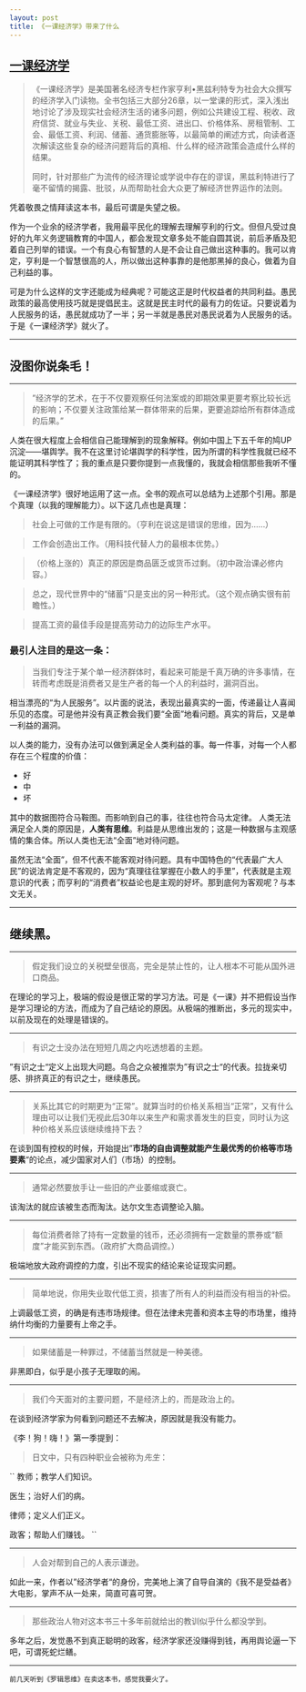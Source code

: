 ```yaml
---
layout: post
title: 《一课经济学》带来了什么
---
```

## [一课经济学][1]

> 《一课经济学》是美国著名经济专栏作家亨利•黑兹利特专为社会大众撰写的经济学入门读物。全书包括三大部分26章，以一堂课的形式，深入浅出地讨论了涉及现实社会经济生活的诸多问题，例如公共建设工程、税收、政府信贷、就业与失业、关税、最低工资、进出口、价格体系、房租管制、工会、最低工资、利润、储蓄、通货膨胀等，以最简单的阐述方式，向读者逐次解读这些复杂的经济问题背后的真相、什么样的经济政策会造成什么样的结果。
> 
> 同时，针对那些广为流传的经济理论或学说中存在的谬误，黑兹利特进行了毫不留情的揭露、批驳，从而帮助社会大众更了解经济世界运作的法则。

凭着敬畏之情拜读这本书，最后可谓是失望之极。

作为一个业余的经济学者，我用最平民化的理解去理解亨利的行文。但但凡受过良好的九年义务逻辑教育的中国人，都会发现文章多处不能自圆其说，前后矛盾及犯着自己列举的错误。一个有良心有智慧的人是不会让自己做出这种事的。我可以肯定，亨利是一个智慧很高的人，所以做出这种事靠的是他那黑掉的良心，做着为自己利益的事。

可是为什么这样的文字还能成为经典呢？可能这正是时代权益者的共同利益。愚民政策的最高使用技巧就是提倡民主。这就是民主时代的最有力的佐证。只要说着为人民服务的话，愚民就成功了一半；另一半就是愚民对愚民说着为人民服务的话。于是《一课经济学》就火了。
---- -----
## 没图你说条毛！
---- -----
> ”经济学的艺术，在于不仅要观察任何法案或的即期效果更要考察比较长远的影响；不仅要关注政策给某一群体带来的后果，更要追踪给所有群体造成的后果。”

人类在很大程度上会相信自己能理解到的现象解释。例如中国上下五千年的鸠UP沉淀——堪舆学。我不在这里讨论堪舆学的科学性，因为所谓的科学性我就已经不能证明其科学性了；我的重点是只要你提到一点我懂的，我就会相信那些我听不懂的。

《一课经济学》很好地运用了这一点。全书的观点可以总结为上述那个引用。那是个真理（以我的理解能力）。以下这几点也是真理：

> 社会上可做的工作是有限的。（亨利在说这是错误的思维，因为……）

> 工作会创造出工作。（用科技代替人力的最根本优势。）

> （价格上涨的）真正的原因是商品匮乏或货币过剩。（初中政治课必修内容。）

> 总之，现代世界中的“储蓄”只是支出的另一种形式。（这个观点确实很有前瞻性。）

> 提高工资的最佳手段是提高劳动力的边际生产水平。

### 最引人注目的是这一条：

> 当我们专注于某个单一经济群体时，看起来可能是千真万确的许多事情，在转而考虑既是消费者又是生产者的每一个人的利益时，漏洞百出。

相当漂亮的“为人民服务”。以片面的说法，表现出最真实的一面，传递最让人喜闻乐见的态度。可是他并没有真正教会我们要“全面”地看问题。真实的背后，又是单一利益的漏洞。

以人类的能力，没有办法可以做到满足全人类利益的事。每一件事，对每一个人都存在三个程度的价值：

* 好
* 中
* 坏

其中的数据图符合马鞍图。而影响到自己的事，往往也符合马太定律。
人类无法满足全人类的原因是，**人类有思维**。利益是从思维出发的；这是一种数据与主观感情的集合体。所以人类也无法“全面”地对待问题。

虽然无法“全面”，但不代表不能客观对待问题。具有中国特色的“代表最广大人民”的说法肯定是不客观的，因为“真理往往掌握在小数人的手里”，代表就是主观意识的代表；而亨利的“消费者”权益论也是主观的好坏。那到底何为客观呢？与本文无关。
---- ------
## 继续黑。
---- ----
> 假定我们设立的关税壁垒很高，完全是禁止性的，让人根本不可能从国外进口商品。

在理论的学习上，极端的假设是很正常的学习方法。可是《一课》并不把假设当作是学习理论的方法，而成为了自己结论的原因。从极端的推断出，多元的现实中，以前及现在的处理是错误的。
---- --
> 有识之士没办法在短短几周之内吃透想着的主题。

”有识之士“定义上出现大问题。乌合之众被推崇为”有识之士“的代表。拉拢亲切感、排挤真正的有识之士，继续愚民。
---- ---
> 关系比其它的时期更为“正常”。就算当时的价格关系相当“正常”，又有什么理由可以让我们无视此后30年以来生产和需求善发生的巨变，同时认为这种价格关系应该继续维持下去？

在谈到国有控权的时候，开始提出”**市场的自由调整就能产生最优秀的价格等市场要素**“的论点，减少国家对人们（市场）的控制。
---- -----
> 通常必然要放手让一些旧的产业萎缩或衰亡。

该淘汰的就应该被生态而淘汰。达尔文生态调整论入脑。
---- ----
> 每位消费者除了持有一定数量的钱币，还必须拥有一定数量的票券或“额度”才能买到东西。（政府扩大商品调控。）

极端地放大政府调控的力度，引出不现实的结论来论证现实问题。
---- ---
> 简单地说，你用失业取代低工资，损害了所有人的利益而没有相当的补偿。

上调最低工资，的确是有违市场规律。但在法律未完善和资本主导的市场里，维持纳什均衡的力量要有上帝之手。
---- ----
> 如果储蓄是一种罪过，不储蓄当然就是一种美德。

非黑即白，似乎是小孩子无理取的闹。
---- -----
> 我们今天面对的主要问题，不是经济上的，而是政治上的。

在谈到经济学家为何看到问题还不去解决，原因就是我没有能力。

《李！狗！嗨！》第一季提到：
> 日文中，只有四种职业会被称为*先生*：

``
教师；教学人们知识。

医生；治好人们的病。

律师；定义人们正义。

政客；帮助人们赚钱。
``
---- ---
> 人会对帮到自己的人表示谦逊。

如此一来，作者以”经济学者“的身份，完美地上演了自导自演的《我不是受益者》大电影，掌声不从一处来，简直可喜可贺。
---- ----
> 那些政治人物对这本书三十多年前就给出的教训似乎什么都没学到。

多年之后，发觉愚不到真正聪明的政客，经济学家还没赚得到钱，再用舆论逼一下吧，可谓死蛇烂鳝。

********

``
前几天听到《罗辑思维》在卖这本书，感觉我要火了。
``

[1]:	http://read.douban.com/ebook/528114/